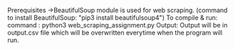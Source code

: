 Prerequisites
    ->BeautifulSoup module is used for web scraping. (command to install BeautifulSoup: "pip3 install beautifulsoup4")
 To compile & run:
  command : python3 web_scraping_assignment.py
 Output:
  Output will be in output.csv file which will be overwritten everytime when the program will run.
 
